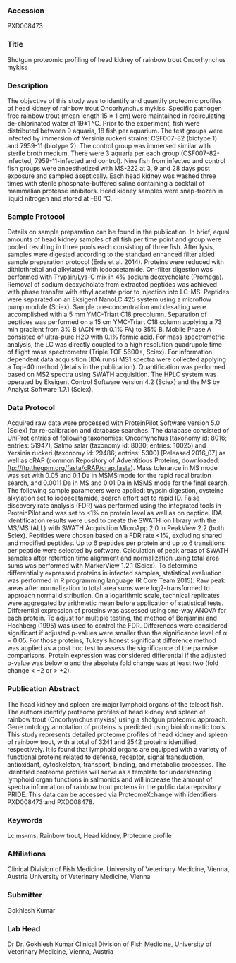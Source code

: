 ### Accession
PXD008473

### Title
Shotgun proteomic profiling of head kidney of rainbow trout Oncorhynchus mykiss

### Description
The objective of this study was to identify and quantify proteomic profiles of head kidney of rainbow trout Oncorhynchus mykiss. Specific pathogen free rainbow trout (mean length 15 ± 1 cm) were maintained in recirculating de-chlorinated water at 19±1 °C. Prior to the experiment, fish were distributed between 9 aquaria, 18 fish per aquarium. The test groups were infected by immersion of Yersinia ruckeri strains: CSF007-82 (biotype 1) and 7959-11 (biotype 2). The control group was immersed similar with sterile broth medium. There were 3 aquaria per each group (CSF007-82-infected, 7959-11-infected and control). Nine fish from infected and control fish groups were anaesthetized with MS-222 at 3, 9 and 28 days post exposure and sampled aseptically. Each head kidney was washed three times with sterile phosphate-buffered saline containing a cocktail of mammalian protease inhibitors. Head kidney samples were snap-frozen in liquid nitrogen and stored at –80 °C.

### Sample Protocol
Details on sample preparation can be found in the publication. In brief, equal amounts of head kidney samples of all fish per time point and group were pooled resulting in three pools each consisting of three fish. After lysis, samples were digested according to the standard enhanced filter aided sample preparation protocol (Erde et al. 2014). Proteins were reduced with dithiothreitol and alkylated with iodoacetamide. On-filter digestion was performed with Trypsin/Lys-C mix in 4% sodium deoxycholate (Promega). Removal of sodium deoxycholate from extracted peptides was achieved with phase transfer with ethyl acetate prior to injection into LC-MS. Peptides were separated on an Eksigent NanoLC 425 system using a microflow pump module (Sciex). Sample pre-concentration and desalting were accomplished with a 5 mm YMC-Triart C18 precolumn. Separation of peptides was performed on a 15 cm YMC-Triart C18 column applying a 73 min gradient from 3% B (ACN with 0.1% FA) to 35% B. Mobile Phase A consisted of ultra-pure H2O with 0.1% formic acid. For mass spectrometric analysis, the LC was directly coupled to a high resolution quadrupole time of flight mass spectrometer (Triple TOF 5600+, Sciex).  For information dependent data acquisition (IDA runs) MS1 spectra were collected applying a Top-40 method (details in the publication). Quantification was performed based on MS2 spectra using SWATH acquisition. The HPLC system was operated by Eksigent Control Software version 4.2 (Sciex) and the MS by Analyst Software 1.7.1 (Sciex).

### Data Protocol
Acquired raw data were processed with ProteinPilot Software version 5.0 (Sciex) for re-calibration and database searches. The database consisted of UniProt entries of following taxonomies: Oncorhynchus (taxonomy id: 8016; entries: 51947), Salmo salar (taxonomy id: 8030; entries: 10025) and Yersinia ruckeri (taxonomy id: 29486; entries: 5300) [Released 2016_07] as well as cRAP (common Repository of Adventitious Proteins, downloaded: ftp://ftp.thegpm.org/fasta/cRAP/crap.fasta). Mass tolerance in MS mode was set with 0.05 and 0.1 Da in MSMS mode for the rapid recalibration search, and 0.0011 Da in MS and 0.01 Da in MSMS mode for the final search. The following sample parameters were applied: trypsin digestion, cysteine alkylation set to iodoacetamide, search effort set to rapid ID. False discovery rate analysis (FDR) was performed using the integrated tools in ProteinPilot and was set to <1% on protein level as well as on peptide. IDA identification results were used to create the SWATH ion library with the MS/MS (ALL) with SWATH Acquisition MicroApp 2.0 in PeakView 2.2 (both Sciex). Peptides were chosen based on a FDR rate <1%, excluding shared and modified peptides. Up to 6 peptides per protein and up to 6 transitions per peptide were selected by software. Calculation of peak areas of SWATH samples after retention time alignment and normalization using total area sums was performed with MarkerView 1.2.1 (Sciex).  To determine differentially expressed proteins in infected samples, statistical evaluation was performed in R programming language (R Core Team 2015). Raw peak areas after normalization to total area sums were log2-transformed to approach normal distribution. On a logarithmic scale, technical replicates were aggregated by arithmetic mean before application of statistical tests. Differential expression of proteins was assessed using one-way ANOVA for each protein. To adjust for multiple testing, the method of Benjamini and Hochberg (1995) was used to control the FDR. Differences were considered significant if adjusted p-values were smaller than the significance level of α = 0.05. For those proteins, Tukey’s honest significant difference method was applied as a post hoc test to assess the significance of the pairwise comparisons. Protein expression was considered differential if the adjusted p-value was below α and the absolute fold change was at least two (fold change < −2 or > +2).

### Publication Abstract
The head kidney and spleen are major lymphoid organs of the teleost fish. The authors identify proteome profiles of head kidney and spleen of rainbow trout (Oncorhynchus mykiss) using a shotgun proteomic approach. Gene ontology annotation of proteins is predicted using bioinformatic tools. This study represents detailed proteome profiles of head kidney and spleen of rainbow trout, with a total of 3241 and 2542 proteins identified, respectively. It is found that lymphoid organs are equipped with a variety of functional proteins related to defense, receptor, signal transduction, antioxidant, cytoskeleton, transport, binding, and metabolic processes. The identified proteome profiles will serve as a template for understanding lymphoid organ functions in salmonids and will increase the amount of spectra information of rainbow trout proteins in the public data repository PRIDE. This data can be accessed via ProteomeXchange with identifiers PXD008473 and PXD008478.

### Keywords
Lc ms-ms, Rainbow trout, Head kidney, Proteome profile

### Affiliations
Clinical Division of Fish Medicine, University of Veterinary Medicine, Vienna, Austria
University of Veterinary Medicine, Vienna

### Submitter
Gokhlesh Kumar

### Lab Head
Dr Dr. Gokhlesh Kumar
Clinical Division of Fish Medicine, University of Veterinary Medicine, Vienna, Austria


